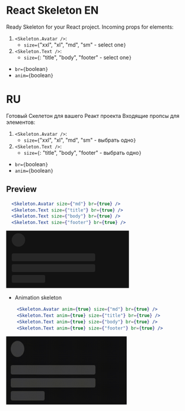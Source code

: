 # React Skeleton EN

Ready Skeleton for your React project.
Incoming props for elements:

1. `<Skeleton.Avatar />`:
   - `size={`"xxl", "xl", "md", "sm" - select one`}`
2. `<Skeleton.Text />`:
   - `size={`: "title", "body", "footer" - select one`}`

- `br={`boolean`}`
- `anim={`boolean`}`

# RU

Готовый Скелетон для вашего Реакт проекта
Входящие пропсы для элементов:

1. `<Skeleton.Avatar />`:
   - `size={`"xxl", "xl", "md", "sm" - выбрать одно`}`
2. `<Skeleton.Text />`:
   - `size={`: "title", "body", "footer" - выбрать одно`}`

- `br={`boolean`}`
- `anim={`boolean`}`

## Preview

```jsx
  <Skeleton.Avatar size={"md"} br={true} />
  <Skeleton.Text size={"title"} br={true} />
  <Skeleton.Text size={"body"} br={true} />
  <Skeleton.Text size={"footer"} br={true} />
```

<img src="./noAnimPreview.png">

- Animation skeleton

```jsx
    <Skeleton.Avatar anim={true} size={"md"} br={true} />
    <Skeleton.Text anim={true} size={"title"} br={true} />
    <Skeleton.Text anim={true} size={"body"} br={true} />
    <Skeleton.Text anim={true} size={"footer"} br={true} />
```
<img src="./animationPreview.gif" width="325px">